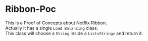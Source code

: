 # Ribbon-Poc

This is a Proof of Concepts about Netflix Ribbon.  
Actually it has a single `Load Balancing` class.  
This class will choose a `String` inside a `List<String>` and return it.
